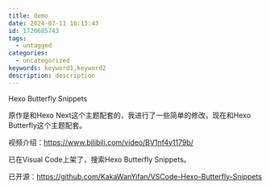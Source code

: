 ```yaml
---
title: demo
date: 2024-07-11 16:15:43
id: 1720685743
tags:
  - untagged
categories:
  - uncategorized
keywords: keyword1,keyword2
description: description
---
```


Hexo Butterfly Snippets

原作是和Hexo Next这个主题配套的，我进行了一些简单的修改，现在和Hexo Butterfly这个主题配套。

视频介绍：https://www.bilibili.com/video/BV1nf4y1179b/

已在Visual Code上架了，搜索Hexo Butterfly Snippets。

已开源：https://github.com/KakaWanYifan/VSCode-Hexo-Butterfly-Snippets
